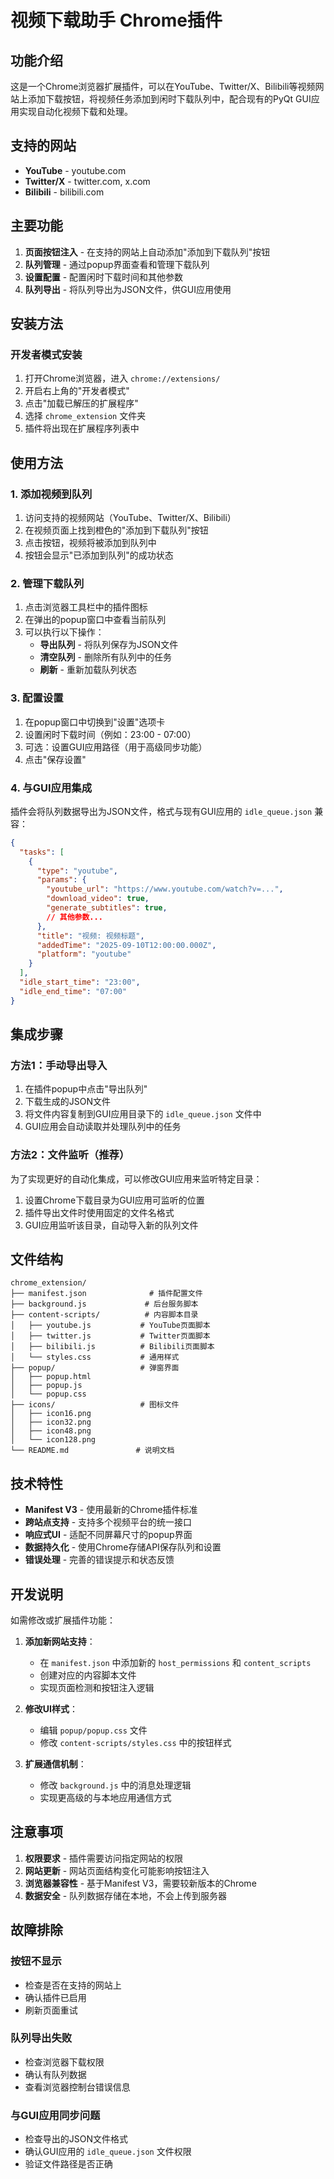 # 视频下载助手 Chrome插件

## 功能介绍

这是一个Chrome浏览器扩展插件，可以在YouTube、Twitter/X、Bilibili等视频网站上添加下载按钮，将视频任务添加到闲时下载队列中，配合现有的PyQt GUI应用实现自动化视频下载和处理。

## 支持的网站

- **YouTube** - youtube.com
- **Twitter/X** - twitter.com, x.com  
- **Bilibili** - bilibili.com

## 主要功能

1. **页面按钮注入** - 在支持的网站上自动添加"添加到下载队列"按钮
2. **队列管理** - 通过popup界面查看和管理下载队列
3. **设置配置** - 配置闲时下载时间和其他参数
4. **队列导出** - 将队列导出为JSON文件，供GUI应用使用

## 安装方法

### 开发者模式安装

1. 打开Chrome浏览器，进入 `chrome://extensions/`
2. 开启右上角的"开发者模式"
3. 点击"加载已解压的扩展程序"
4. 选择 `chrome_extension` 文件夹
5. 插件将出现在扩展程序列表中

## 使用方法

### 1. 添加视频到队列

1. 访问支持的视频网站（YouTube、Twitter/X、Bilibili）
2. 在视频页面上找到橙色的"添加到下载队列"按钮
3. 点击按钮，视频将被添加到队列中
4. 按钮会显示"已添加到队列"的成功状态

### 2. 管理下载队列

1. 点击浏览器工具栏中的插件图标
2. 在弹出的popup窗口中查看当前队列
3. 可以执行以下操作：
   - **导出队列** - 将队列保存为JSON文件
   - **清空队列** - 删除所有队列中的任务
   - **刷新** - 重新加载队列状态

### 3. 配置设置

1. 在popup窗口中切换到"设置"选项卡
2. 设置闲时下载时间（例如：23:00 - 07:00）
3. 可选：设置GUI应用路径（用于高级同步功能）
4. 点击"保存设置"

### 4. 与GUI应用集成

插件会将队列数据导出为JSON文件，格式与现有GUI应用的 `idle_queue.json` 兼容：

```json
{
  "tasks": [
    {
      "type": "youtube",
      "params": {
        "youtube_url": "https://www.youtube.com/watch?v=...",
        "download_video": true,
        "generate_subtitles": true,
        // 其他参数...
      },
      "title": "视频: 视频标题",
      "addedTime": "2025-09-10T12:00:00.000Z",
      "platform": "youtube"
    }
  ],
  "idle_start_time": "23:00",
  "idle_end_time": "07:00"
}
```

## 集成步骤

### 方法1：手动导出导入

1. 在插件popup中点击"导出队列"
2. 下载生成的JSON文件
3. 将文件内容复制到GUI应用目录下的 `idle_queue.json` 文件中
4. GUI应用会自动读取并处理队列中的任务

### 方法2：文件监听（推荐）

为了实现更好的自动化集成，可以修改GUI应用来监听特定目录：

1. 设置Chrome下载目录为GUI应用可监听的位置
2. 插件导出文件时使用固定的文件名格式
3. GUI应用监听该目录，自动导入新的队列文件

## 文件结构

```
chrome_extension/
├── manifest.json              # 插件配置文件
├── background.js             # 后台服务脚本
├── content-scripts/          # 内容脚本目录
│   ├── youtube.js           # YouTube页面脚本
│   ├── twitter.js           # Twitter页面脚本
│   ├── bilibili.js          # Bilibili页面脚本
│   └── styles.css           # 通用样式
├── popup/                   # 弹窗界面
│   ├── popup.html
│   ├── popup.js
│   └── popup.css
├── icons/                   # 图标文件
│   ├── icon16.png
│   ├── icon32.png
│   ├── icon48.png
│   └── icon128.png
└── README.md               # 说明文档
```

## 技术特性

- **Manifest V3** - 使用最新的Chrome插件标准
- **跨站点支持** - 支持多个视频平台的统一接口
- **响应式UI** - 适配不同屏幕尺寸的popup界面
- **数据持久化** - 使用Chrome存储API保存队列和设置
- **错误处理** - 完善的错误提示和状态反馈

## 开发说明

如需修改或扩展插件功能：

1. **添加新网站支持**：
   - 在 `manifest.json` 中添加新的 `host_permissions` 和 `content_scripts`
   - 创建对应的内容脚本文件
   - 实现页面检测和按钮注入逻辑

2. **修改UI样式**：
   - 编辑 `popup/popup.css` 文件
   - 修改 `content-scripts/styles.css` 中的按钮样式

3. **扩展通信机制**：
   - 修改 `background.js` 中的消息处理逻辑
   - 实现更高级的与本地应用通信方式

## 注意事项

1. **权限要求** - 插件需要访问指定网站的权限
2. **网站更新** - 网站页面结构变化可能影响按钮注入
3. **浏览器兼容性** - 基于Manifest V3，需要较新版本的Chrome
4. **数据安全** - 队列数据存储在本地，不会上传到服务器

## 故障排除

### 按钮不显示
- 检查是否在支持的网站上
- 确认插件已启用
- 刷新页面重试

### 队列导出失败
- 检查浏览器下载权限
- 确认有队列数据
- 查看浏览器控制台错误信息

### 与GUI应用同步问题
- 检查导出的JSON文件格式
- 确认GUI应用的 `idle_queue.json` 文件权限
- 验证文件路径是否正确
